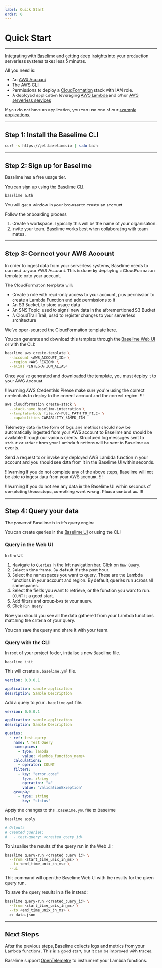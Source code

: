 ```yaml
---
label: Quick Start
order: 0
---
```


# Quick Start

---

Integrating with [Baselime](https://baselime.io) and getting deep insights into your production serverless systems takes less 5 minutes.

All you need is:
- An [AWS Account](https://aws.amazon.com/)
- The [AWS CLI](https://aws.amazon.com/cli/)
- Permissions to deploy a [CloudFormation](https://aws.amazon.com/cloudformation/) stack with IAM role.
- A deployed application leveraging [AWS Lambda](https://aws.amazon.com/lambda/) and other [AWS serverless services](https://aws.amazon.com/serverless/)

If you do not have an application, you can use one of our [example applications](https://github.com/Baselime/examples).

---

## Step 1: Install the Baselime CLI

```bash #
curl -s https://get.baselime.io | sudo bash
```

---

## Step 2: Sign up for Baselime

Baselime has a free usage tier.

You can sign up using the [Baselime CLI](../cli/install.md).

```bash #
baselime auth
```

You will get a window in your browser to create an account.

Follow the onboarding process:
1. Create a workspace. Typically this will be the name of your organisation.
2. Invite your team. Baselime works best when collaborating with team mates.

---

## Step 3: Connect your AWS Account

In order to ingest data from your serverless systems, Baselime needs to connect to your AWS Account. This is done by deploying a CloudFormation template onto your account.

The CloudFormation template will:
- Create a role with read-only access to your account, plus permission to create a Lambda Function and add permissions to it
- An S3 Bucket, to store usage data
- An SNS Topic, used to signal new data in the aforementioned S3 Bucket
- A CloudTrail Trail, used to register changes to your serverless architecture

We've open-sourced the CloudFormation template [here](../extending/integration.md).

You can generate and download this template through the [Baselime Web UI](https://baselime.io) or with the CLI:

```bash #
baselime aws create-template \
  --account <AWS_ACCOUNT_ID> \
  --region <AWS_REGION> \
  --alias <INTEGRATION_ALIAS>
```

Once you've generated and downloaded the template, you must deploy it to your AWS Account.

!!!warning AWS Credentials
Please make sure you're using the correct credentials to deploy to the correct account and the correct region.
!!!

```bash #
aws cloudformation create-stack \
  --stack-name baselime-integration \
  --template-body file://<FULL_PATH_TO_FILE> \
  --capabilities CAPABILITY_NAMED_IAM
```

Telemetry data (in the form of logs and metrics) should now be automatically ingested from your AWS account to Baselime and should be available through our various clients. Structured log messages sent to `stdout` or `stderr` from your Lambda functions will be sent to Baselime as events.

Send a request to or invoke any deployed AWS Lambda function in your account and you should see data from it in the Baselime UI within seconds. 

!!!warning 
If you do not complete any of the above steps, Baselime will not be able to ingest data from your AWS account.
!!!

!!!warning 
If you do not see any data in the Baselime UI within seconds of completing these steps, something went wrong. Please contact us.
!!!

---

## Step 4: Query your data

The power of Baselime is in it's query engine.

You can create queries in the [Baselime UI](https://baselime.io) or using the CLI.

### Query in the Web UI

In the UI:
1. Navigate to `Queries` in the left navigation bar. Click on `New Query`.
2. Select a time frame. By default it's the past hour.
3. Select the namespaces you want to query. These are the Lambda functions in your account and region. By default, queries run across all namespaces.
4. Select the fields you want to retrieve, or the function you want to run. `COUNT` is a good start.
5. Add filters and group-bys to your query.
6. Click `Run Query`

Now you should you see all the data gathered from your Lambda functions matching the criteria of your query.

You can save the query and share it with your team.

### Query with the CLI

In root of your project folder, initialise a new Baselime file.

```bash #
baselime init
```

This will create a `.baselime.yml` file.

```yaml # .baselime.yml
version: 0.0.0.1

application: sample-application
description: Sample Description
```

Add a query to your `.baselime.yml` file.

```yaml # .baselime.yml
version: 0.0.0.1

application: sample-application
description: Sample Description

queries:
  - ref: test-query
    name: A Test Query
    namespaces:
      - type: lambda
        value: <lambda_function_name>
    calculations:
      - operator: COUNT
    filters:
      - key: "error.code"
        type: string
        operation: "="
        value: "ValidationException"
    groupBy:
      - type: string
        key: "status"
```

Apply the changes to the `.baselime.yml` file to Baselime

```bash #
baselime apply

# Outputs
# Created queries:
#   - test-query: <created_query_id>
```

To visualise the results of the query run in the Web UI:

```bash #
baselime query-run <created_query_id> \
  --from <start_time_unix_in_ms> \
  --to <end_time_unix_in_ms> \
  --ui
```

This command will open the Baselime Web UI with the results for the given query run.

To save the query results in a file instead:

```bash #
baselime query-run <created_query_id> \
  --from <start_time_unix_in_ms> \
  --to <end_time_unix_in_ms> \
  >> data.json
```

---

## Next Steps

After the previous steps, Baselime collects logs and metrics from your Lambda functions. This is a good start, but it can be improved with traces.

Baselime support [OpenTelemetry](https://opentelemetry.io/) to instrument your Lambda functions.
